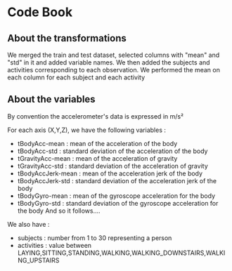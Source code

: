 # Code Book

## About the transformations 

We merged the train and test dataset, selected columns with "mean" and "std" in it and added variable names.
We then added the subjects and activities corresponding to each observation. We performed the mean on each column for each subject and each activity

## About the variables 

By convention the accelerometer's data is expressed in m/s²

For each axis (X,Y,Z), we have the following variables :
- tBodyAcc-mean : mean of the acceleration of the body
- tBodyAcc-std : standard deviation of the acceleration of the body
- tGravityAcc-mean : mean of the acceleration of gravity
- tGravityAcc-std : standard deviation of the acceleration of gravity
- tBodyAccJerk-mean : mean of the acceleration jerk of the body
- tBodyAccJerk-std : standard deviation of the acceleration jerk of the body
- tBodyGyro-mean : mean of the gyroscope acceleration for the body
- tBodyGyro-std : standard deviation of the gyroscope acceleration for the body
And so it follows....

We also have :
- subjects : number from 1 to 30 representing a person
- activities : value between LAYING,SITTING,STANDING,WALKING,WALKING_DOWNSTAIRS,WALKING_UPSTAIRS

